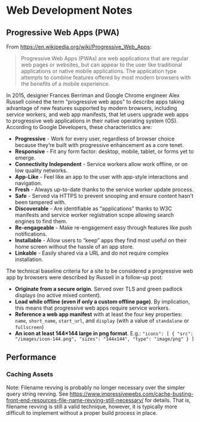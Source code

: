 # Web Development Notes


## Progressive Web Apps (PWA)

From https://en.wikipedia.org/wiki/Progressive_Web_Apps:

> Progressive Web Apps (PWAs) are web applications that are regular web pages or
> websites, but can appear to the user like traditional applications or native
> mobile applications.  The application type attempts to combine features offered
> by most modern browsers with the benefits of a mobile experience.

In 2015, designer Frances Berriman and Google Chrome engineer Alex Russell
coined the term "progressive web apps" to describe apps taking advantage of new
features supported by modern browsers, including service workers, and web app
manifests, that let users upgrade web apps to progressive web applications in
their native operating system (OS).  According to Google Developers, these
characteristics are:

* **Progressive** - Work for every user, regardless of browser choice because
  they’re built with progressive enhancement as a core tenet.
* **Responsive** - Fit any form factor: desktop, mobile, tablet, or forms yet to
  emerge.
* **Connectivity Independent** - Service workers allow work offline, or on low
  quality networks.
* **App-Like** - Feel like an app to the user with app-style interactions and
  navigation.
* **Fresh** - Always up-to-date thanks to the service worker update process.
* **Safe** - Served via HTTPS to prevent snooping and ensure content hasn’t been
  tampered with.
* **Discoverable** - Are identifiable as “applications” thanks to W3C manifests
  and service worker registration scope allowing search engines to find them.
* **Re-engageable** - Make re-engagement easy through features like push
  notifications.
* **Installable** - Allow users to “keep” apps they find most useful on their home
  screen without the hassle of an app store.
* **Linkable** - Easily shared via a URL and do not require complex installation.

The technical baseline criteria for a site to be considered a progressive web
app by browsers were described by Russell in a follow-up post:

* **Originate from a secure origin**.  Served over TLS and green padlock displays
  (no active mixed content).
* **Load while offline (even if only a custom offline page)**.  By implication,
  this means that progressive web apps require service workers.
* **Reference a web app manifest** with at least the four key properties: `name`,
  `short_name`, `start_url`, and `display` (with a value of `standalone` or
  `fullscreen`)
* **An icon at least 144×144 large in png format**. E.g.: `"icons": [ { "src":
  "/images/icon-144.png", "sizes": "144x144", "type": "image/png" } ]`


## Performance

### Caching Assets

Note: Filename revving is probably no longer necessary over the simpler query
string revving.  See
https://www.impressivewebs.com/cache-busting-front-end-resources-file-name-revving-still-necessary/
for details.  That is, filename revving is still a valid technique, however, it
is typically more difficult to implement without a proper build process in
place.
